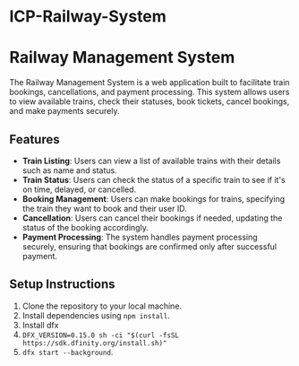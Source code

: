 # ICP-Railway-System
# Railway Management System

The Railway Management System is a web application built to facilitate train bookings, cancellations, and payment processing. This system allows users to view available trains, check their statuses, book tickets, cancel bookings, and make payments securely.

## Features

- **Train Listing**: Users can view a list of available trains with their details such as name and status.
- **Train Status**: Users can check the status of a specific train to see if it's on time, delayed, or cancelled.
- **Booking Management**: Users can make bookings for trains, specifying the train they want to book and their user ID.
- **Cancellation**: Users can cancel their bookings if needed, updating the status of the booking accordingly.
- **Payment Processing**: The system handles payment processing securely, ensuring that bookings are confirmed only after successful payment.

## Setup Instructions

1. Clone the repository to your local machine.
2. Install dependencies using ```npm install```.
3. Install dfx
4. ```DFX_VERSION=0.15.0 sh -ci "$(curl -fsSL https://sdk.dfinity.org/install.sh)"```
5. ```dfx start --background```.



